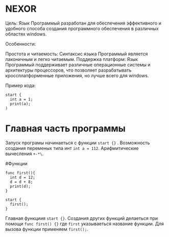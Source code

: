# NEXOR

Цель: Язык Программый разработан для обеспечения эффективного и удобного способа создания программного обеспечения в различных областях windows.

Особенности:

Простота и читаемость: Синтаксис языка Программый является лаконичным и легко читаемым.
Поддержка платформ: Язык Программый поддерживает различные операционные системы и архитектуры процессоров, что позволяет разрабатывать кроссплатформенные приложения, но лучше всего для windows.

Пример кода:

```
start {
  int a = 1;
  print(a);
)
```
# Главная часть программы
Запуск програмы начинаеться с функции ```start {}``` .
Возможность создания переменых типа инт ```int a = 112```.
Арифмитические вычесления ```+-*\```.

#Функции 
```
func first(){
  int d = 12;
  d = d + 8;
  print(d);
}

start {
  first();
}
```
Главная функциия ```start {}```.
Создания других функций делаеться при помощи ```func first() {}``` где ```first``` указываеться название функции.
Для вызова функции применяем ```first();```.
